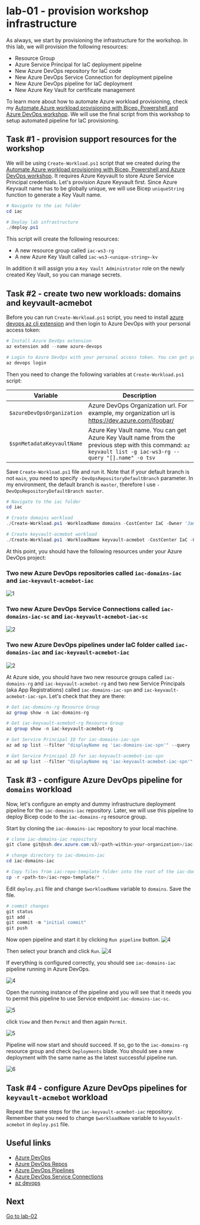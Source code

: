 # lab-01 - provision workshop infrastructure

As always, we start by provisioning the infrastructure for the workshop. In this lab, we will provision the following resources:

* Resource Group
* Azure Service Principal for IaC deployment pipeline
* New Azure DevOps repository for IaC code
* New Azure DevOps Service Connection for deployment pipeline
* New Azure DevOps pipeline for IaC deployment
* New Azure Key Vault for certificate management

To learn more about how to automate Azure workload provisioning, check my [Automate Azure workload provisioning with Bicep, Powershell and Azure DevOps workshop](https://github.com/evgenyb/iac-workshops/tree/main/iac-with-azure-devops). We will use the final script from this workshop to setup automated pipeline for IaC provisioning.

## Task #1 - provision support resources for the workshop

We will be using `Create-Workload.ps1` script that we created during the [Automate Azure workload provisioning with Bicep, Powershell and Azure DevOps workshop](https://github.com/evgenyb/iac-workshops/tree/main/iac-with-azure-devops). It requires Azure Keyvault to store Azure Service Principal credentials. Let's provision Azure Keyvault first.
Since Azure Keyvault name has to be globally unique, we will use Bicep `uniqueString` function to generate a Key Vault name.

```powershell
# Navigate to the iac folder
cd iac

# Deploy lab infrastructure
./deploy.ps1
```

This script will create the following resources:

* A new resource group called `iac-ws3-rg`
* A new Azure Key Vault called `iac-ws3-<unique-string>-kv`

In addition it will assign you a `Key Vault Administrator` role on the newly created Key Vault, so you can manage secrets.

## Task #2 - create two new workloads: domains and keyvault-acmebot

Before you can run `Create-Workload.ps1` script, you need to install [azure devops az cli extension](https://learn.microsoft.com/en-us/cli/azure/devops?view=azure-cli-latest) and then login to Azure DevOps with your personal access token:

```powershell
# Install Azure DevOps extension
az extension add --name azure-devops

# Login to Azure DevOps with your personal access token. You can get your personal access token from https://dev.azure.com/ifoobar/_usersSettings/tokens
az devops login
```

Then you need to change the following variables at `Create-Workload.ps1` script:

| Variable | Description |
| --- | --- |
| `$azureDevOpsOrganization` | Azure DevOps Organization url. For example, my organization url is https://dev.azure.com/ifoobar/  |
| `$spnMetadataKeyvaultName` | Azure Key Vault name. You can get Azure Key Vault name from the previous step with this command: `az keyvault list -g iac-ws3-rg --query "[].name" -o tsv` |

Save `Create-Workload.ps1` file and run it. Note that if your default branch is not `main`, you need to specify `-DevOpsRepositoryDefaultBranch` parameter. In my environment, the default branch is `master`, therefore I use `-DevOpsRepositoryDefaultBranch master`.

```powershell
# Navigate to the iac folder 
cd iac

# Create domains workload
./Create-Workload.ps1 -WorkloadName domains -CostCenter IaC -Owner 'James Bond' -DevOpsProject iac -Location norwayeast -DevOpsRepositoryDefaultBranch master

# Create keyvault-acmebot workload
./Create-Workload.ps1 -WorkloadName keyvault-acmebot -CostCenter IaC -Owner 'James Bond' -DevOpsProject iac -Location norwayeast -DevOpsRepositoryDefaultBranch master
```

At this point, you should have the following resources under your Azure DevOps project:

### Two new Azure DevOps repositories called `iac-domains-iac` and `iac-keyvault-acmebot-iac`

![1](images/1.png)

### Two new Azure DevOps Service Connections called `iac-domains-iac-sc` and `iac-keyvault-acmebot-iac-sc`

![2](images/2.png)

### Two new Azure DevOps pipelines under IaC folder called `iac-domains-iac` and `iac-keyvault-acmebot-iac`

![2](images/3.png)

At Azure side, you should have two new resource groups called `iac-domains-rg` and `iac-keyvault-acmebot-rg` and two new Service Principals (aka App Registrations) called `iac-domains-iac-spn` and `iac-keyvault-acmebot-iac-spn`. Let's check that they are there:

```powershell
# Get iac-domains-rg Resource Group
az group show -n iac-domains-rg

# Get iac-keyvault-acmebot-rg Resource Group
az group show -n iac-keyvault-acmebot-rg

# Get Service Principal ID for iac-domains-iac-spn
az ad sp list --filter "displayName eq 'iac-domains-iac-spn'" --query [0].id -otsv

# Get Service Principal ID for iac-keyvault-acmebot-iac-spn
az ad sp list --filter "displayName eq 'iac-keyvault-acmebot-iac-spn'" --query [0].id -otsv
```

## Task #3 - configure Azure DevOps pipeline for `domains` workload

Now, let's configure an empty and dummy infrastructure deployment pipeline for the `iac-domains-iac` repository. Later, we will use this pipeline to deploy Bicep code to the `iac-domains-rg` resource group.

Start by cloning the `iac-domains-iac` repository to your local machine. 

```powershell
# clone iac-domains-iac repository
git clone git@ssh.dev.azure.com:v3/<path-within-your-organization>/iac-domains-iac

# change directory to iac-domains-iac
cd iac-domains-iac

# Copy files from iac-repo-template folder into the root of the iac-domains-iac repository
cp -r <path-to>/iac-repo-template/* .
```

Edit `deploy.ps1` file and change `$workloadName` variable to `domains`. Save the file.

```powershell
# commit changes
git status
git add .
git commit -m "initial commit"
git push
```

Now open pipeline and start it by clicking `Run pipeline` button.
![4](images/4-0.png)

Then select your branch and click `Run`.
![4](images/4-1.png)

If everything is configured correctly, you should see `iac-domains-iac` pipeline running in Azure DevOps.

![4](images/4.png)

Open the running instance of the pipeline and you will see that it needs you to permit this pipeline to use Service endpoint `iac-domains-iac-sc`.

![5](images/5.png)

click `View` and then `Permit` and then again `Permit`.

![5](images/5-1.png)

Pipeline will now start and should succeed. If so, go to the `iac-domains-rg` resource group and check `Deployments` blade. You should see a new deployment with the same name as the latest successful pipeline run.

![6](images/6.png)

## Task #4 - configure Azure DevOps pipelines for `keyvault-acmebot` workload

Repeat the same steps for the `iac-keyvault-acmebot-iac` repository. Remember that you need to change `$workloadName` variable to `keyvault-acmebot` in `deploy.ps1` file.

## Useful links

* [Azure DevOps](https://azure.microsoft.com/en-us/services/devops/)
* [Azure DevOps Repos](https://docs.microsoft.com/en-us/azure/devops/repos/get-started/what-is-repos?view=azure-devops)
* [Azure DevOps Pipelines](https://docs.microsoft.com/en-us/azure/devops/pipelines/get-started/pipelines-get-started?view=azure-devops)
* [Azure DevOps Service Connections](https://docs.microsoft.com/en-us/azure/devops/pipelines/library/service-endpoints?view=azure-devops&tabs=yaml)
* [az devops](https://docs.microsoft.com/en-us/cli/azure/ext/azure-devops/devops?view=azure-cli-latest)

## Next

[Go to lab-02](../lab-02/readme.md)